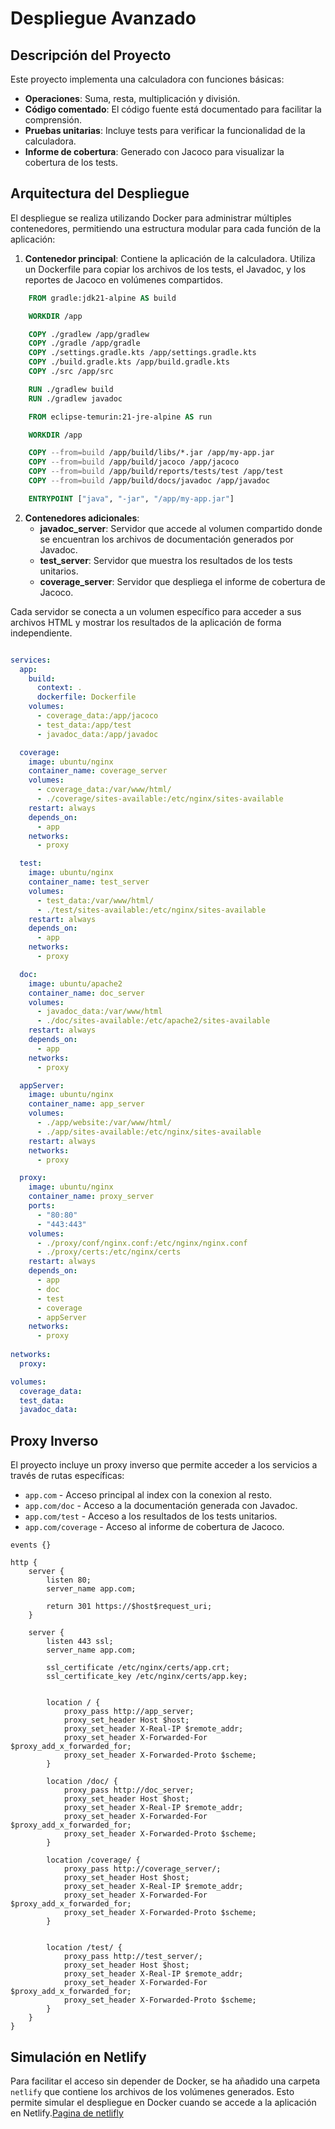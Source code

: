 # Despliegue Avanzado

## Descripción del Proyecto
Este proyecto implementa una calculadora con funciones básicas:
- **Operaciones**: Suma, resta, multiplicación y división.
- **Código comentado**: El código fuente está documentado para facilitar la comprensión.
- **Pruebas unitarias**: Incluye tests para verificar la funcionalidad de la calculadora.
- **Informe de cobertura**: Generado con Jacoco para visualizar la cobertura de los tests.

## Arquitectura del Despliegue
El despliegue se realiza utilizando Docker para administrar múltiples contenedores, permitiendo una estructura modular para cada función de la aplicación:

1. **Contenedor principal**: Contiene la aplicación de la calculadora. Utiliza un Dockerfile para copiar los archivos de los tests, el Javadoc, y los reportes de Jacoco en volúmenes compartidos.


```dockerfile
    FROM gradle:jdk21-alpine AS build

    WORKDIR /app

    COPY ./gradlew /app/gradlew
    COPY ./gradle /app/gradle
    COPY ./settings.gradle.kts /app/settings.gradle.kts
    COPY ./build.gradle.kts /app/build.gradle.kts
    COPY ./src /app/src 

    RUN ./gradlew build
    RUN ./gradlew javadoc

    FROM eclipse-temurin:21-jre-alpine AS run

    WORKDIR /app

    COPY --from=build /app/build/libs/*.jar /app/my-app.jar
    COPY --from=build /app/build/jacoco /app/jacoco
    COPY --from=build /app/build/reports/tests/test /app/test
    COPY --from=build /app/build/docs/javadoc /app/javadoc

    ENTRYPOINT ["java", "-jar", "/app/my-app.jar"]

```

2. **Contenedores adicionales**:
   - **javadoc_server**: Servidor que accede al volumen compartido donde se encuentran los archivos de documentación generados por Javadoc.
   - **test_server**: Servidor que muestra los resultados de los tests unitarios.
   - **coverage_server**: Servidor que despliega el informe de cobertura de Jacoco.

Cada servidor se conecta a un volumen específico para acceder a sus archivos HTML y mostrar los resultados de la aplicación de forma independiente.


```docker-compose.yml

services:
  app:
    build:
      context: .
      dockerfile: Dockerfile
    volumes:
      - coverage_data:/app/jacoco  
      - test_data:/app/test 
      - javadoc_data:/app/javadoc

  coverage:
    image: ubuntu/nginx
    container_name: coverage_server
    volumes:
      - coverage_data:/var/www/html/
      - ./coverage/sites-available:/etc/nginx/sites-available 
    restart: always
    depends_on:
      - app
    networks:
      - proxy

  test:
    image: ubuntu/nginx
    container_name: test_server
    volumes:
      - test_data:/var/www/html/
      - ./test/sites-available:/etc/nginx/sites-available 
    restart: always
    depends_on:
      - app
    networks:
      - proxy

  doc:
    image: ubuntu/apache2
    container_name: doc_server
    volumes:
      - javadoc_data:/var/www/html
      - ./doc/sites-available:/etc/apache2/sites-available 
    restart: always
    depends_on:
      - app
    networks:
      - proxy

  appServer:
    image: ubuntu/nginx
    container_name: app_server
    volumes:
      - ./app/website:/var/www/html/
      - ./app/sites-available:/etc/nginx/sites-available 
    restart: always
    networks:
      - proxy

  proxy:
    image: ubuntu/nginx
    container_name: proxy_server
    ports:
      - "80:80"
      - "443:443"
    volumes:
      - ./proxy/conf/nginx.conf:/etc/nginx/nginx.conf
      - ./proxy/certs:/etc/nginx/certs
    restart: always
    depends_on:
      - app
      - doc
      - test
      - coverage
      - appServer
    networks:
      - proxy
  
networks:
  proxy:

volumes:
  coverage_data:  
  test_data:
  javadoc_data: 

```


## Proxy Inverso
El proyecto incluye un proxy inverso que permite acceder a los servicios a través de rutas específicas:
- `app.com` - Acceso principal al index con la conexion al resto.
- `app.com/doc` - Acceso a la documentación generada con Javadoc.
- `app.com/test` - Acceso a los resultados de los tests unitarios.
- `app.com/coverage` - Acceso al informe de cobertura de Jacoco.

```nginx
events {}

http {
    server {
        listen 80;
        server_name app.com;

        return 301 https://$host$request_uri;
    }

    server {
        listen 443 ssl;
        server_name app.com;

        ssl_certificate /etc/nginx/certs/app.crt;
        ssl_certificate_key /etc/nginx/certs/app.key;
            

        location / {
            proxy_pass http://app_server;
            proxy_set_header Host $host;
            proxy_set_header X-Real-IP $remote_addr;
            proxy_set_header X-Forwarded-For $proxy_add_x_forwarded_for;
            proxy_set_header X-Forwarded-Proto $scheme;
        }

        location /doc/ {
            proxy_pass http://doc_server;
            proxy_set_header Host $host;
            proxy_set_header X-Real-IP $remote_addr;
            proxy_set_header X-Forwarded-For $proxy_add_x_forwarded_for;
            proxy_set_header X-Forwarded-Proto $scheme;
        }

        location /coverage/ {
            proxy_pass http://coverage_server/;
            proxy_set_header Host $host;
            proxy_set_header X-Real-IP $remote_addr;
            proxy_set_header X-Forwarded-For $proxy_add_x_forwarded_for;
            proxy_set_header X-Forwarded-Proto $scheme;
        }


        location /test/ {
            proxy_pass http://test_server/;
            proxy_set_header Host $host;
            proxy_set_header X-Real-IP $remote_addr;
            proxy_set_header X-Forwarded-For $proxy_add_x_forwarded_for;
            proxy_set_header X-Forwarded-Proto $scheme;
        }
    }
}

```

## Simulación en Netlify
Para facilitar el acceso sin depender de Docker, se ha añadido una carpeta `netlify` que contiene los archivos de los volúmenes generados. Esto permite simular el despliegue en Docker cuando se accede a la aplicación en Netlify.[Pagina de netlifly](https://appprocalculadora.netlify.app/)


